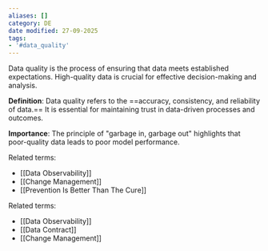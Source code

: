 ```yaml
---
aliases: []
category: DE
date modified: 27-09-2025
tags:
- '#data_quality'
---
```

Data quality is the process of ensuring that data meets established expectations. High-quality data is crucial for effective decision-making and analysis.

**Definition**: Data quality refers to the ==accuracy, consistency, and reliability of data.== It is essential for maintaining trust in data-driven processes and outcomes. 

**Importance**: The principle of "garbage in, garbage out" highlights that poor-quality data leads to poor model performance.

Related terms:
- [[Data Observability]]
- [[Change Management]]
- [[Prevention Is Better Than The Cure]]


Related terms:
- [[Data Observability]]
- [[Data Contract]]
- [[Change Management]]